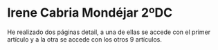﻿# Irene Cabria Mondéjar 2ºDCHe realizado dos páginas detail, a una de ellas se accede con el primer artículo y a la otra se accede con los otros 9 artículos.